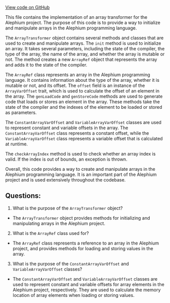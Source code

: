 [View code on GitHub](https://github.com/oxygenium/oxygenium/ralph/src/main/scala/org/oxygenium/ralph/ArrayTransformer.scala)

This file contains the implementation of an array transformer for the Alephium project. The purpose of this code is to provide a way to initialize and manipulate arrays in the Alephium programming language. 

The `ArrayTransformer` object contains several methods and classes that are used to create and manipulate arrays. The `init` method is used to initialize an array. It takes several parameters, including the state of the compiler, the type of the array, the name of the array, and whether the array is mutable or not. The method creates a new `ArrayRef` object that represents the array and adds it to the state of the compiler. 

The `ArrayRef` class represents an array in the Alephium programming language. It contains information about the type of the array, whether it is mutable or not, and its offset. The `offset` field is an instance of the `ArrayVarOffset` trait, which is used to calculate the offset of an element in the array. The `genLoadCode` and `genStoreCode` methods are used to generate code that loads or stores an element in the array. These methods take the state of the compiler and the indexes of the element to be loaded or stored as parameters. 

The `ConstantArrayVarOffset` and `VariableArrayVarOffset` classes are used to represent constant and variable offsets in the array. The `ConstantArrayVarOffset` class represents a constant offset, while the `VariableArrayVarOffset` class represents a variable offset that is calculated at runtime. 

The `checkArrayIndex` method is used to check whether an array index is valid. If the index is out of bounds, an exception is thrown. 

Overall, this code provides a way to create and manipulate arrays in the Alephium programming language. It is an important part of the Alephium project and is used extensively throughout the codebase.
## Questions: 
 1. What is the purpose of the `ArrayTransformer` object?
- The `ArrayTransformer` object provides methods for initializing and manipulating arrays in the Alephium project.

2. What is the `ArrayRef` class used for?
- The `ArrayRef` class represents a reference to an array in the Alephium project, and provides methods for loading and storing values in the array.

3. What is the purpose of the `ConstantArrayVarOffset` and `VariableArrayVarOffset` classes?
- The `ConstantArrayVarOffset` and `VariableArrayVarOffset` classes are used to represent constant and variable offsets for array elements in the Alephium project, respectively. They are used to calculate the memory location of array elements when loading or storing values.